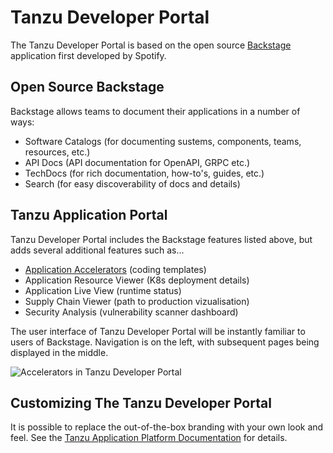 # Tanzu Developer Portal

The Tanzu Developer Portal is based on the open source [Backstage](https://backstage.spotify.com/) application first developed by Spotify.

## Open Source Backstage 

Backstage allows teams to document their applications in a number of ways:

* Software Catalogs (for documenting sustems, components, teams, resources, etc.)
* API Docs (API documentation for OpenAPI, GRPC etc.)
* TechDocs (for rich documentation, how-to's, guides, etc.)
* Search (for easy discoverability of docs and details)

## Tanzu Application Portal 

Tanzu Developer Portal includes the Backstage features listed above, but adds several additional features such as...

* [Application Accelerators](accelerators.md) (coding templates)
* Application Resource Viewer (K8s deployment details)
* Application Live View (runtime status)
* Supply Chain Viewer (path to production vizualisation)
* Security Analysis (vulnerability scanner dashboard)

The user interface of Tanzu Developer Portal will be instantly familiar to users of Backstage. Navigation is on the left, with subsequent pages being displayed in the middle. 

![Accelerators in Tanzu Developer Portal](./images/accelerator-browser-anim.GIF)

## Customizing The Tanzu Developer Portal

It is possible to replace the out-of-the-box branding with your own look and feel. See the [Tanzu Application Platform Documentation](https://docs.vmware.com/en/VMware-Tanzu-Application-Platform/index.html) for details.